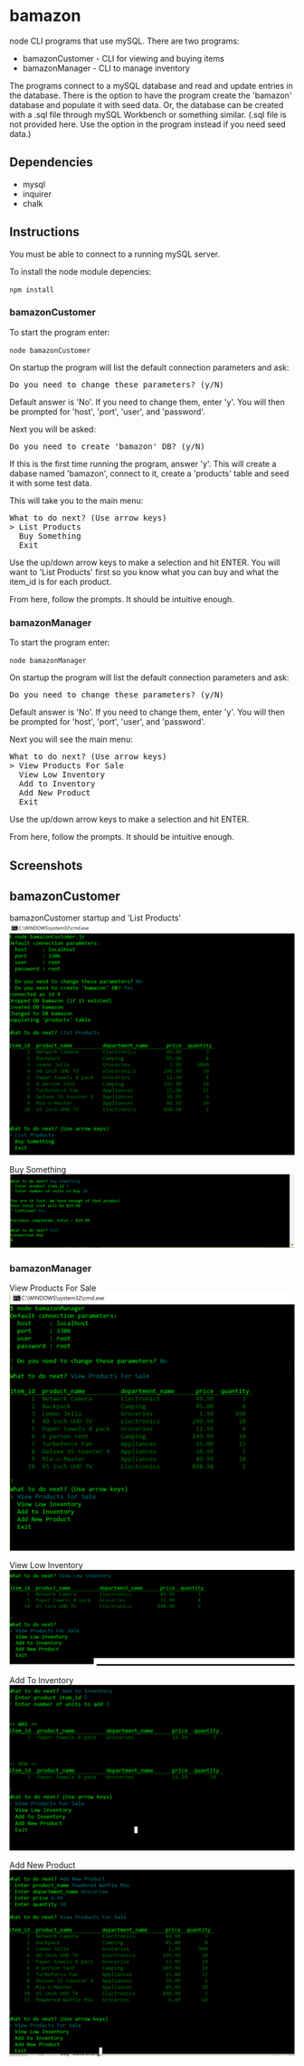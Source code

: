 # bamazon
node CLI programs that use mySQL. There are two programs:
- bamazonCustomer - CLI for viewing and buying items
- bamazonManager - CLI to manage inventory

The programs connect to a mySQL database and read and update entries in the database. There is the option to have the program create the 'bamazon' database and populate it with seed data. Or, the database can be created with a .sql file through mySQL Workbench or something similar. (.sql file is not provided here. Use the option in the program instead if you need seed data.)
## Dependencies
- mysql
- inquirer
- chalk

## Instructions
You must be able to connect to a running mySQL server.

To install the node module depencies:

<code>npm install</code>

### bamazonCustomer
To start the program enter:

<code>node bamazonCustomer</code>

On startup the program will list the default connection parameters and ask:

<pre>Do you need to change these parameters? (y/N)</pre>

Default answer is 'No'. If you need to change them, enter 'y'. You will then be prompted for 'host', 'port', 'user', and 'password'.

Next you will be asked:

<pre>Do you need to create 'bamazon' DB? (y/N)</pre>

If this is the first time running the program, answer 'y'. This will create a dabase named 'bamazon', connect to it, create a 'products' table and seed it with some test data.

This will take you to the main menu:

<pre>
What to do next? (Use arrow keys)
> List Products
  Buy Something
  Exit
</pre>
Use the up/down arrow keys to make a selection and hit ENTER. You will want to 'List Products' first so you know what you can buy and what the item_id is for each product.

From here, follow the prompts. It should be intuitive enough.

### bamazonManager
To start the program enter:

<code>node bamazonManager</code>

On startup the program will list the default connection parameters and ask:

<pre>Do you need to change these parameters? (y/N)</pre>

Default answer is 'No'. If you need to change them, enter 'y'. You will then be prompted for 'host', 'port', 'user', and 'password'.

Next you will see the main menu:

<pre>
What to do next? (Use arrow keys)
> View Products For Sale
  View Low Inventory
  Add to Inventory
  Add New Product
  Exit
</pre>
Use the up/down arrow keys to make a selection and hit ENTER. 

From here, follow the prompts. It should be intuitive enough.

## Screenshots
## bamazonCustomer
bamazonCustomer startup and 'List Products'
![startup](screens/bamazonCustomerStartup.png)


Buy Something
![Buy Something](screens/buy.png)

### bamazonManager
View Products For Sale
![View Products For Sale](screens/products.png)


View Low Inventory
![View Low Inventory](screens/low-inventory.png)


Add To Inventory
![Add To Inventory](screens/add-to-inventory.png)


Add New Product
![Add New Product](screens/add-product.png)





